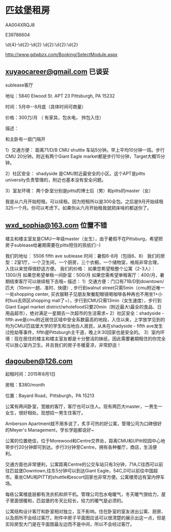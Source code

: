 # 匹兹堡租房

AA004XRQJ8

E39786604

\d{4}-\d{2}-\d{2} \d{2}:\d{2}:\d{2}

http://www.gdwbzx.com/Booking/SelectModule.aspx

## xuyaocareer@gmail.com 已谈妥

sublease客厅

地址：5840 Elwood St. APT 23 Pittsburgh, PA 15232

时间：5月中--8月底（具体时间可商量）

价格：300刀/月 （ 有家具，包水电， 拎包入住）

描述：

和主卧有一扇门隔开

1）交通方便： 距离71/D/B CMU shuttle 车站5分钟。早上平均10分钟一班。步行CMU 20分钟。附近有两个Giant Eagle market都是步行10分钟，Target大概15分钟。

2）社区安全： shadyside 是CMU附近最安全的小区。这个APT是pitts university负责管理的，附近也基本没有安全问题。

3）室友环境： 两个卧室分别是pitts的博士后（男）和pitts的master（女）

我是从六月开始短租。可以续租。因为短租所以是300全包。之后是9月开始续租325一个月。你可以考虑下。如果你从六月开始租我就把床啥的都送你了。

## wxd_sophia@163.com 位置不错

楼主和楼主室友是CMU一年级master（女生），由于暑假不在Pittsburg，希望把房子sublease给暑期需要在pitts短住的孩纸们:-)

我们的地址： 5506 fifth ave
sublease 时间：暑假6-8月（包括6、8）
我们的房型：2室1厅，一个卫生间，一个厨房，三个衣橱，一个储物室，格局非常合理，入住以来觉得很舒适方便。
我们的价格：
如果您希望租整个公寓（2-3人）：1300/月
如果您希望单租一间卧室：500/月
如果您需希望单租客厅：400/月，暑期结束客厅可以继续租下去哦\~
描述：
1）交通方便：门口有71B/D到downtown/匹大（10min一趟、准时、快捷）, 步行到walnut street只需5min（cmu附近唯一一处shopping center, 买衣服鞋子见朋友聚餐配眼镜喝咖啡各种再也不用坐1+小时bus去郊区shopping mall了\~），步行到CMU只需13min（女生速度），步行到Giant Eagel market district/wholefood只要20min（附近最大\最全的食品、日用品超市），绝对满足一星期去一次超市的生活需求\~
2）社区安全：shadyside - fifth ave是cmu附近居住区域中安全系数最高的地段，入住以来，上学放学见到的均为CMU/匹兹堡大学的学生和当地白人居民，从未在shadyside - fifth ave发生过抢劫等事件，fifth是Pittsburgh主干道，晚上9:30回家也是安全的。
3）室内环境：现在居住的楼主和楼主室友都是十分整洁的妹纸，因此需要暑期租住的你完全可以放心室内卫生。并且我们的房子冬暖夏凉，非常舒适！

## dagouben@126.com

起租时间：2015年8月1日

房租：$380/month

位置：Bayard Road，Pittsburgh，PA 15213

公寓有两间卧室，宽敞的客厅，客厅也可以住人。现有两匹大master，一男生一女生，很好相处。现想招一男生住客厅。

Amberson Apartment就不用多说了，炙手可热的好公寓，管理公司为口碑很好的Meyer's Management，学长学姐都说好\~

公寓的位置绝佳，位于Morewood和Centre交界处，距离CMU和UPitt校园中心地带步行20分钟即可到达。步行3分钟至Centre，拥有各种餐厅，商店，生活便利。

交通方面也非常便利，公寓距离Centre的公交车站只有3分钟，71A,C往西可以前往匹兹堡Downtown,往东5分钟可以到达Giant Eagle，54C,D可以前往中国超市。乘坐CMU和PITT的shuttle和escort回家也非常方便。公寓楼旁边有室内停车场。

每栋公寓楼底层都有洗衣机和烘干机。管理公司包水电暖气，冬天暖气很给力，屋子里面很暖和，匹兹堡的冬天比较长，给力的暖气是必须的。

公寓结构设计客厅和卧室相对独立，互不影响。住在卧室的室友进出公寓、厨房、以及厕所不会经过客厅。附件中房子平面图应该可以很清楚的展示出这一点，但是实际房型大门是在平面图最左边而不是中间，所以不会经过客厅。
